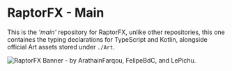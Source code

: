 # RaptorFX - Main
This is the *'main'* repository for RaptorFX, unlike other repositories, this one containes the typing declarations for TypeScript and Kotlin, alongside official Art assets stored under `./Art`.

![RaptorFX Banner - by ArathainFarqou, FelipeBdC, and LePichu.](https://media.discordapp.net/attachments/890845937243684886/989916634019946576/raptorfx_banner_resized.png?width=1024&height=307)